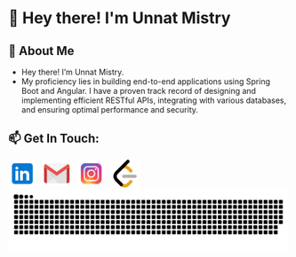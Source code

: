 # 👋 Hey there! I'm Unnat Mistry
## 📖 About Me
- Hey there! I’m Unnat Mistry. 
- My proficiency lies in building end-to-end applications using Spring Boot and Angular. I have a proven track record of designing and implementing efficient RESTful APIs, integrating with various databases, and ensuring optimal performance and security.

## 📫 Get In Touch:

[<img src="assets/linkedin.png" height="50px"/>](https://www.linkedin.com/in/unnatmistry/)
&nbsp; <a href="mailto:unnatmistry@icloud.com"><img src="assets/gmail.png"  height="50px"/></a>
&nbsp; [<img src="assets/instagram.png"  height="50px"/>](https://www.instagram.com/unnat_mistry/)
&nbsp; [<img src="assets/leetcode.png"  height="50px"/>](https://leetcode.com/Unnat_Mistry/)
<picture>
  <source media="(prefers-color-scheme: dark)" srcset="https://raw.githubusercontent.com/platane/platane/output/github-contribution-grid-snake-dark.svg">
  <source media="(prefers-color-scheme: light)" srcset="https://raw.githubusercontent.com/platane/platane/output/github-contribution-grid-snake.svg">
  <img alt="github contribution grid snake animation" src="https://raw.githubusercontent.com/platane/platane/output/github-contribution-grid-snake.svg">
</picture>
